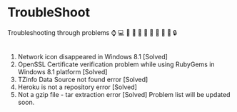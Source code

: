 # TroubleShoot
Troubleshooting through problems
:watch: :computer: :guitar: :key: :girl: :boy: :man: :woman: :rose: :book: :lock:<br><br>
1. Network icon disappeared in Windows 8.1 [Solved] <br>
2. OpenSSL Certificate verification problem while using RubyGems in Windows 8.1 platform [Solved]<br>
3. TZinfo Data Source not found error [Solved]<br>
4. Heroku is not a repository error [Solved]<br>
5. Not a gzip file - tar extraction error [Solved]
Problem list will be updated soon.
